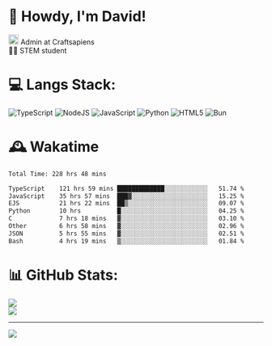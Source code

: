# 👋 Howdy, I'm David!
<img src="https://cdn.discordapp.com/role-icons/959259258829021255/243d02ee3fbd0821de14bf13a0cde87b.webp?size=2048" height=20> Admin at Craftsapiens<br>👨‍🔬 STEM student

# 💻 Langs Stack:
![TypeScript](https://img.shields.io/badge/typescript-%23007ACC.svg?style=for-the-badge&logo=typescript&logoColor=white) ![NodeJS](https://img.shields.io/badge/node.js-6DA55F?style=for-the-badge&logo=node.js&logoColor=white) ![JavaScript](https://img.shields.io/badge/javascript-%23323330.svg?style=for-the-badge&logo=javascript&logoColor=%23F7DF1E) ![Python](https://img.shields.io/badge/python-3670A0?style=for-the-badge&logo=python&logoColor=ffdd54)  ![HTML5](https://img.shields.io/badge/html5-%23E34F26.svg?style=for-the-badge&logo=html5&logoColor=white) ![Bun](https://img.shields.io/badge/Bun-%23000000.svg?style=for-the-badge&logo=bun&logoColor=white) 

# 🕰️ Wakatime 
<!--START_SECTION:waka-->

```txt
Total Time: 228 hrs 48 mins

TypeScript    121 hrs 59 mins █████████████░░░░░░░░░░░░   51.74 %
JavaScript    35 hrs 57 mins  ███▓░░░░░░░░░░░░░░░░░░░░░   15.25 %
EJS           21 hrs 22 mins  ██▒░░░░░░░░░░░░░░░░░░░░░░   09.07 %
Python        10 hrs          █░░░░░░░░░░░░░░░░░░░░░░░░   04.25 %
C             7 hrs 18 mins   ▓░░░░░░░░░░░░░░░░░░░░░░░░   03.10 %
Other         6 hrs 58 mins   ▓░░░░░░░░░░░░░░░░░░░░░░░░   02.96 %
JSON          5 hrs 55 mins   ▓░░░░░░░░░░░░░░░░░░░░░░░░   02.51 %
Bash          4 hrs 19 mins   ▒░░░░░░░░░░░░░░░░░░░░░░░░   01.84 %
```

<!--END_SECTION:waka-->

# 📊 GitHub Stats:

![](https://github-readme-stats.vercel.app/api?username=davidcanas&theme=dark&hide_border=false&count_private=true)<br/>
![](https://github-readme-stats.vercel.app/api/top-langs/?username=davidcanas&theme=dark&hide_border=false&include_all_commits=true&count_private=true&layout=compact)

---
[![](https://visitcount.itsvg.in/api?id=davidcanas&icon=0&color=0)](https://visitcount.itsvg.in)

